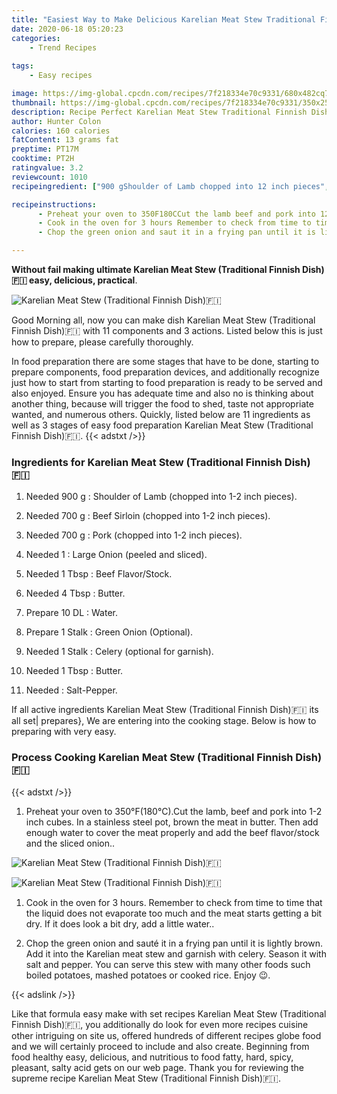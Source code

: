 ```yaml
---
title: "Easiest Way to Make Delicious Karelian Meat Stew Traditional Finnish Dish"
date: 2020-06-18 05:20:23
categories:
    - Trend Recipes
    
tags:
    - Easy recipes

image: https://img-global.cpcdn.com/recipes/7f218334e70c9331/680x482cq70/karelian-meat-stew-traditional-finnish-dish🇫🇮-recipe-main-photo.jpg
thumbnail: https://img-global.cpcdn.com/recipes/7f218334e70c9331/350x250cq70/karelian-meat-stew-traditional-finnish-dish🇫🇮-recipe-main-photo.jpg
description: Recipe Perfect Karelian Meat Stew Traditional Finnish Dish with 11 ingredients and 3 stages of easy cooking.
author: Hunter Colon
calories: 160 calories
fatContent: 13 grams fat
preptime: PT17M
cooktime: PT2H
ratingvalue: 3.2
reviewcount: 1010
recipeingredient: ["900 gShoulder of Lamb chopped into 12 inch pieces", "700 gBeef Sirloin chopped into 12 inch pieces", "700 gPork chopped into 12 inch pieces", "1Large Onion peeled and sliced", "1 TbspBeef FlavorStock", "4 TbspButter", "10 DLWater", "1 StalkGreen Onion Optional", "1 StalkCelery optional for garnish", "1 TbspButter", "SaltPepper"]

recipeinstructions: 
      - Preheat your oven to 350F180CCut the lamb beef and pork into 12 inch cubes In a stainless steel pot brown the meat in butter Then add enough water to cover the meat properly and add the beef flavorstock and the sliced onion 
      - Cook in the oven for 3 hours Remember to check from time to time that the liquid does not evaporate too much and the meat starts getting a bit dry If it does look a bit dry add a little water 
      - Chop the green onion and saut it in a frying pan until it is lightly brown Add it into the Karelian meat stew and garnish with celery Season it with salt and pepper You can serve this stew with many other foods such boiled potatoes mashed potatoes or cooked rice Enjoy 

---
```




**Without fail making ultimate Karelian Meat Stew (Traditional Finnish Dish)🇫🇮 easy, delicious, practical**. 


![Karelian Meat Stew (Traditional Finnish Dish)🇫🇮](https://img-global.cpcdn.com/recipes/7f218334e70c9331/680x482cq70/karelian-meat-stew-traditional-finnish-dish🇫🇮-recipe-main-photo.jpg "Karelian Meat Stew (Traditional Finnish Dish)🇫🇮")




Good Morning all, now you can make dish Karelian Meat Stew (Traditional Finnish Dish)🇫🇮 with 11 components and 3 actions. Listed below this is just how to prepare, please carefully thoroughly.

In food preparation there are some stages that have to be done, starting to prepare components, food preparation devices, and additionally recognize just how to start from starting to food preparation is ready to be served and also enjoyed. Ensure you has adequate time and also no is thinking about another thing, because will trigger the food to shed, taste not appropriate wanted, and numerous others. Quickly, listed below are 11 ingredients as well as 3 stages of easy food preparation Karelian Meat Stew (Traditional Finnish Dish)🇫🇮.
{{< adstxt />}}

### Ingredients for Karelian Meat Stew (Traditional Finnish Dish)🇫🇮


1. Needed 900 g : Shoulder of Lamb (chopped into 1-2 inch pieces).

1. Needed 700 g : Beef Sirloin (chopped into 1-2 inch pieces).

1. Needed 700 g : Pork (chopped into 1-2 inch pieces).

1. Needed 1 : Large Onion (peeled and sliced).

1. Needed 1 Tbsp : Beef Flavor/Stock.

1. Needed 4 Tbsp : Butter.

1. Prepare 10 DL : Water.

1. Prepare 1 Stalk : Green Onion (Optional).

1. Needed 1 Stalk : Celery (optional for garnish).

1. Needed 1 Tbsp : Butter.

1. Needed  : Salt-Pepper.



If all active ingredients Karelian Meat Stew (Traditional Finnish Dish)🇫🇮 its all set| prepares}, We are entering into the cooking stage. Below is how to preparing with very easy.

### Process Cooking Karelian Meat Stew (Traditional Finnish Dish)🇫🇮

{{< adstxt />}}


1. Preheat your oven to 350°F(180°C).Cut the lamb, beef and pork into 1-2 inch cubes. In a stainless steel pot, brown the meat in butter. Then add enough water to cover the meat properly and add the beef flavor/stock and the sliced onion..



![Karelian Meat Stew (Traditional Finnish Dish)🇫🇮](https://img-global.cpcdn.com/steps/3845458ea45db5f7/160x128cq70/karelian-meat-stew-traditional-finnish-dish🇫🇮-recipe-step-1-photo.jpg" "Karelian Meat Stew (Traditional Finnish Dish)🇫🇮")

![Karelian Meat Stew (Traditional Finnish Dish)🇫🇮](https://img-global.cpcdn.com/steps/76e8ac26c0dfecab/160x128cq70/karelian-meat-stew-traditional-finnish-dish🇫🇮-recipe-step-1-photo.jpg" "Karelian Meat Stew (Traditional Finnish Dish)🇫🇮")



1. Cook in the oven for 3 hours. Remember to check from time to time that the liquid does not evaporate too much and the meat starts getting a bit dry. If it does look a bit dry, add a little water..



1. Chop the green onion and sauté it in a frying pan until it is lightly brown. Add it into the Karelian meat stew and garnish with celery. Season it with salt and pepper. You can serve this stew with many other foods such boiled potatoes, mashed potatoes or cooked rice. Enjoy 😉.





{{< adslink />}}

Like that formula easy make with set recipes Karelian Meat Stew (Traditional Finnish Dish)🇫🇮, you additionally do look for even more recipes cuisine other intriguing on site us, offered hundreds of different recipes globe food and we will certainly proceed to include and also create. Beginning from food healthy easy, delicious, and nutritious to food fatty, hard, spicy, pleasant, salty acid gets on our web page. Thank you for reviewing the supreme recipe Karelian Meat Stew (Traditional Finnish Dish)🇫🇮.
